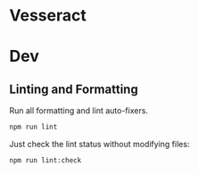 # Vesseract
# Dev
## Linting and Formatting
Run all formatting and lint auto-fixers.
```bash
npm run lint
```
Just check the lint status without modifying files:
```bash
npm run lint:check
```
